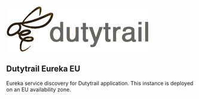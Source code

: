 ![dutytrail logo](logo.png)

## Dutytrail Eureka EU

Eureka service discovery for Dutytrail application. This instance is deployed on an EU availability zone.